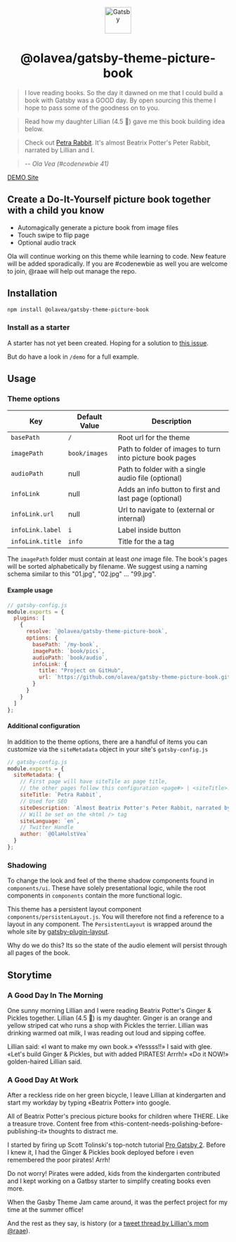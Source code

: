 <p align="center">
  <a href="https://www.gatsbyjs.org">
    <img alt="Gatsby" src="https://www.gatsbyjs.org/monogram.svg" width="60" />
  </a>
</p>
<h1 align="center">
  @olavea/gatsby-theme-picture-book
</h1>

> I love reading books. So the day it dawned on me that I could build a book with Gatsby was a GOOD day. By open sourcing this theme I hope to pass some of the goodness on to you.

> Read how my daughter Lillian (4.5 🦄) gave me this book building idea below.

> Check out [Petra Rabbit](https://petra-rabbit.netlify.com). It's almost Beatrix Potter's Peter Rabbit, narrated by Lillian and I.

> -- <cite>Ola Vea (#codenewbie 41)<cite>

[DEMO Site](https://petra-rabbit.netlify.com)

## Create a Do-It-Yourself picture book together with a child you know

- Automagically generate a picture book from image files
- Touch swipe to flip page
- Optional audio track

Ola will continue working on this theme while learning to code. New feature will be added sporadically. If you are #codenewbie as well you are welcome to join, @raae will help out manage the repo.

## Installation

```sh
npm install @olavea/gatsby-theme-picture-book
```

### Install as a starter

A starter has not yet been created. Hoping for a solution to [this issue](https://github.com/gatsbyjs/gatsby/issues/16135).

But do have a look in `/demo` for a full example.

## Usage

### Theme options

| Key              | Default Value | Description                                              |
| ---------------- | ------------- | -------------------------------------------------------- |
| `basePath`       | `/`           | Root url for the theme                                   |
| `imagePath`      | `book/images` | Path to folder of images to turn into picture book pages |
| `audioPath`      | null          | Path to folder with a single audio file (optional)       |
| `infoLink`       | null          | Adds an info button to first and last page (optional)    |
| `infoLink.url`   | null          | Url to navigate to (external or internal)                |
| `infoLink.label` | `i`           | Label inside button                                      |
| `infoLink.title` | `info`        | Title for the a tag                                      |

The `imagePath` folder must contain at least _one_ image file. The book's pages will be sorted alphabetically by filename. We suggest using a naming schema similar to this "01.jpg", "02.jpg" ... "99.jpg".

#### Example usage

```js
// gatsby-config.js
module.exports = {
  plugins: [
    {
      resolve: `@olavea/gatsby-theme-picture-book`,
      options: {
        basePath: `/my-book`,
        imagePath: `book/pics`,
        audioPath: `book/audio`,
        infoLink: {
          title: "Project on GitHub",
          url: `https://github.com/olavea/gatsby-theme-picture-book.git`
        }
      }
    }
  ]
};
```

#### Additional configuration

In addition to the theme options, there are a handful of items you can customize via the `siteMetadata` object in your site's `gatsby-config.js`

```js
// gatsby-config.js
module.exports = {
  siteMetadata: {
    // First page will have siteTile as page title,
    // the other pages follow this configuration <page#> | <siteTitle>.
    siteTitle: `Petra Rabbit`,
    // Used for SEO
    siteDescription: `Almost Beatrix Potter's Peter Rabbit, narrated by Ola (41) and Lillian (4.5 🦄)`,
    // Will be set on the <html /> tag
    siteLanguage: `en`,
    // Twitter Handle
    author: `@OlaHolstVea`
  }
};
```

### Shadowing

To change the look and feel of the theme shadow components found in `components/ui`. These have solely presentational logic, while the root components in `components` contain the more functional logic.

This theme has a persistent layout component `components/persistenLayout.js`. You will therefore not find a reference to a layout in any component. The `PersistentLayout` is wrapped around the whole site by [gatsby-plugin-layout](https://www.gatsbyjs.org/packages/gatsby-plugin-layout/).

Why do we do this? Its so the state of the audio element will persist through all pages of the book.

## Storytime

### A Good Day In The Morning

One sunny morning Lillian and I were reading Beatrix Potter's Ginger & Pickles together.
Lillian (4.5 🦄) is my daughter. Ginger is an orange and yellow striped cat who runs a shop with Pickles the terrier. Lillian was drinking warmed oat milk, I was reading out loud and sipping coffee.

Lillian said:
«I want to make my own book.»
«Yessss!!» I said with glee. «Let's build Ginger & Pickles, but with added PIRATES! Arrrh!»
«Do it NOW!» golden-haired Lillian said.

### A Good Day At Work

After a reckless ride on her green bicycle, I leave Lillian at kindergarten and start my workday by typing «Beatrix Potter» into google.

All of Beatrix Potter's precious picture books for children where THERE. Like a treasure trove. Content free from «this-content-needs-polishing-before-publishing-it» thoughts to distract me.

I started by firing up Scott Tolinski's top-notch tutorial [Pro Gatsby 2](https://www.leveluptutorials.com/tutorials/pro-gatsby-2).
Before I knew it, I had the Ginger & Pickles book deployed before i even remembered the poor pirates! Arrh!

Do not worry! Pirates were added, kids from the kindergarten contributed and I kept working on a Gatbsy starter to simplify creating books even more.

When the Gasby Theme Jam came around, it was the perfect project for my time at the summer office!

And the rest as they say, is history (or a [tweet thread by Lillian's mom @raae](https://twitter.com/raae/status/1147430949598240769)).
